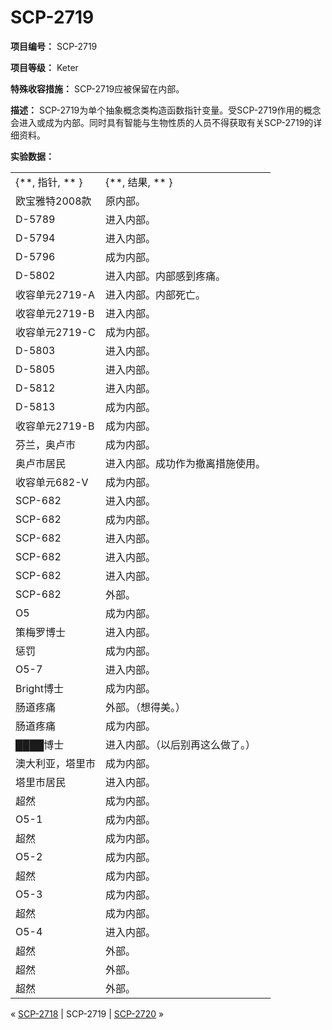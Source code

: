 # SCP-2719
                        


**项目编号：** SCP-2719

**项目等级：** Keter

**特殊收容措施：** SCP-2719应被保留在内部。

**描述：** SCP-2719为单个抽象概念类构造函数指针变量。受SCP-2719作用的概念会进入或成为内部。同时具有智能与生物性质的人员不得获取有关SCP-2719的详细资料。

**实验数据：** 
<table class='wiki-content-table'>
 <tr>
  <td colspan='1' rowspan='1'>{**, &#25351;&#38024;, ** }</td>
  <td colspan='1' rowspan='1'>{**, &#32467;&#26524;, ** }</td>
 </tr>
 <tr>
  <td colspan='1' rowspan='1'>&#27431;&#23453;&#38597;&#29305;2008&#27454;</td>
  <td colspan='1' rowspan='1'>&#21407;&#20869;&#37096;&#12290;</td>
 </tr>
 <tr>
  <td colspan='1' rowspan='1'>D-5789</td>
  <td colspan='1' rowspan='1'>&#36827;&#20837;&#20869;&#37096;&#12290;</td>
 </tr>
 <tr>
  <td colspan='1' rowspan='1'>D-5794</td>
  <td colspan='1' rowspan='1'>&#36827;&#20837;&#20869;&#37096;&#12290;</td>
 </tr>
 <tr>
  <td colspan='1' rowspan='1'>D-5796</td>
  <td colspan='1' rowspan='1'>&#25104;&#20026;&#20869;&#37096;&#12290;</td>
 </tr>
 <tr>
  <td colspan='1' rowspan='1'>D-5802</td>
  <td colspan='1' rowspan='1'>&#36827;&#20837;&#20869;&#37096;&#12290;&#20869;&#37096;&#24863;&#21040;&#30140;&#30171;&#12290;</td>
 </tr>
 <tr>
  <td colspan='1' rowspan='1'>&#25910;&#23481;&#21333;&#20803;2719-A</td>
  <td colspan='1' rowspan='1'>&#36827;&#20837;&#20869;&#37096;&#12290;&#20869;&#37096;&#27515;&#20129;&#12290;</td>
 </tr>
 <tr>
  <td colspan='1' rowspan='1'>&#25910;&#23481;&#21333;&#20803;2719-B</td>
  <td colspan='1' rowspan='1'>&#36827;&#20837;&#20869;&#37096;&#12290;</td>
 </tr>
 <tr>
  <td colspan='1' rowspan='1'>&#25910;&#23481;&#21333;&#20803;2719-C</td>
  <td colspan='1' rowspan='1'>&#25104;&#20026;&#20869;&#37096;&#12290;</td>
 </tr>
 <tr>
  <td colspan='1' rowspan='1'>D-5803</td>
  <td colspan='1' rowspan='1'>&#36827;&#20837;&#20869;&#37096;&#12290;</td>
 </tr>
 <tr>
  <td colspan='1' rowspan='1'>D-5805</td>
  <td colspan='1' rowspan='1'>&#36827;&#20837;&#20869;&#37096;&#12290;</td>
 </tr>
 <tr>
  <td colspan='1' rowspan='1'>D-5812</td>
  <td colspan='1' rowspan='1'>&#36827;&#20837;&#20869;&#37096;&#12290;</td>
 </tr>
 <tr>
  <td colspan='1' rowspan='1'>D-5813</td>
  <td colspan='1' rowspan='1'>&#25104;&#20026;&#20869;&#37096;&#12290;</td>
 </tr>
 <tr>
  <td colspan='1' rowspan='1'>&#25910;&#23481;&#21333;&#20803;2719-B</td>
  <td colspan='1' rowspan='1'>&#25104;&#20026;&#20869;&#37096;&#12290;</td>
 </tr>
 <tr>
  <td colspan='1' rowspan='1'>&#33452;&#20848;&#65292;&#22885;&#21346;&#24066;</td>
  <td colspan='1' rowspan='1'>&#25104;&#20026;&#20869;&#37096;&#12290;</td>
 </tr>
 <tr>
  <td colspan='1' rowspan='1'>&#22885;&#21346;&#24066;&#23621;&#27665;</td>
  <td colspan='1' rowspan='1'>&#36827;&#20837;&#20869;&#37096;&#12290;&#25104;&#21151;&#20316;&#20026;&#25764;&#31163;&#25514;&#26045;&#20351;&#29992;&#12290;</td>
 </tr>
 <tr>
  <td colspan='1' rowspan='1'>&#25910;&#23481;&#21333;&#20803;682-V</td>
  <td colspan='1' rowspan='1'>&#25104;&#20026;&#20869;&#37096;&#12290;</td>
 </tr>
 <tr>
  <td colspan='1' rowspan='1'>SCP-682</td>
  <td colspan='1' rowspan='1'>&#36827;&#20837;&#20869;&#37096;&#12290;</td>
 </tr>
 <tr>
  <td colspan='1' rowspan='1'>SCP-682</td>
  <td colspan='1' rowspan='1'>&#25104;&#20026;&#20869;&#37096;&#12290;</td>
 </tr>
 <tr>
  <td colspan='1' rowspan='1'>SCP-682</td>
  <td colspan='1' rowspan='1'>&#36827;&#20837;&#20869;&#37096;&#12290;</td>
 </tr>
 <tr>
  <td colspan='1' rowspan='1'>SCP-682</td>
  <td colspan='1' rowspan='1'>&#36827;&#20837;&#20869;&#37096;&#12290;</td>
 </tr>
 <tr>
  <td colspan='1' rowspan='1'>SCP-682</td>
  <td colspan='1' rowspan='1'>&#36827;&#20837;&#20869;&#37096;&#12290;</td>
 </tr>
 <tr>
  <td colspan='1' rowspan='1'>SCP-682</td>
  <td colspan='1' rowspan='1'>&#22806;&#37096;&#12290;</td>
 </tr>
 <tr>
  <td colspan='1' rowspan='1'>O5</td>
  <td colspan='1' rowspan='1'>&#25104;&#20026;&#20869;&#37096;&#12290;</td>
 </tr>
 <tr>
  <td colspan='1' rowspan='1'>&#31574;&#26757;&#32599;&#21338;&#22763;</td>
  <td colspan='1' rowspan='1'>&#36827;&#20837;&#20869;&#37096;&#12290;</td>
 </tr>
 <tr>
  <td colspan='1' rowspan='1'>&#24809;&#32602;</td>
  <td colspan='1' rowspan='1'>&#25104;&#20026;&#20869;&#37096;&#12290;</td>
 </tr>
 <tr>
  <td colspan='1' rowspan='1'>O5-7</td>
  <td colspan='1' rowspan='1'>&#36827;&#20837;&#20869;&#37096;&#12290;</td>
 </tr>
 <tr>
  <td colspan='1' rowspan='1'>Bright&#21338;&#22763;</td>
  <td colspan='1' rowspan='1'>&#25104;&#20026;&#20869;&#37096;&#12290;</td>
 </tr>
 <tr>
  <td colspan='1' rowspan='1'>&#32928;&#36947;&#30140;&#30171;</td>
  <td colspan='1' rowspan='1'>&#22806;&#37096;&#12290;&#65288;&#24819;&#24471;&#32654;&#12290;&#65289;</td>
 </tr>
 <tr>
  <td colspan='1' rowspan='1'>&#32928;&#36947;&#30140;&#30171;</td>
  <td colspan='1' rowspan='1'>&#25104;&#20026;&#20869;&#37096;&#12290;</td>
 </tr>
 <tr>
  <td colspan='1' rowspan='1'>&#9608;&#9608;&#9608;&#9608;&#21338;&#22763;</td>
  <td colspan='1' rowspan='1'>&#36827;&#20837;&#20869;&#37096;&#12290;&#65288;&#20197;&#21518;&#21035;&#20877;&#36825;&#20040;&#20570;&#20102;&#12290;&#65289;</td>
 </tr>
 <tr>
  <td colspan='1' rowspan='1'>&#28595;&#22823;&#21033;&#20122;&#65292;&#22612;&#37324;&#24066;</td>
  <td colspan='1' rowspan='1'>&#25104;&#20026;&#20869;&#37096;&#12290;</td>
 </tr>
 <tr>
  <td colspan='1' rowspan='1'>&#22612;&#37324;&#24066;&#23621;&#27665;</td>
  <td colspan='1' rowspan='1'>&#36827;&#20837;&#20869;&#37096;&#12290;</td>
 </tr>
 <tr>
  <td colspan='1' rowspan='1'>&#36229;&#28982;</td>
  <td colspan='1' rowspan='1'>&#25104;&#20026;&#20869;&#37096;&#12290;</td>
 </tr>
 <tr>
  <td colspan='1' rowspan='1'>O5-1</td>
  <td colspan='1' rowspan='1'>&#25104;&#20026;&#20869;&#37096;&#12290;</td>
 </tr>
 <tr>
  <td colspan='1' rowspan='1'>&#36229;&#28982;</td>
  <td colspan='1' rowspan='1'>&#25104;&#20026;&#20869;&#37096;&#12290;</td>
 </tr>
 <tr>
  <td colspan='1' rowspan='1'>O5-2</td>
  <td colspan='1' rowspan='1'>&#25104;&#20026;&#20869;&#37096;&#12290;</td>
 </tr>
 <tr>
  <td colspan='1' rowspan='1'>&#36229;&#28982;</td>
  <td colspan='1' rowspan='1'>&#25104;&#20026;&#20869;&#37096;&#12290;</td>
 </tr>
 <tr>
  <td colspan='1' rowspan='1'>O5-3</td>
  <td colspan='1' rowspan='1'>&#25104;&#20026;&#20869;&#37096;&#12290;</td>
 </tr>
 <tr>
  <td colspan='1' rowspan='1'>&#36229;&#28982;</td>
  <td colspan='1' rowspan='1'>&#25104;&#20026;&#20869;&#37096;&#12290;</td>
 </tr>
 <tr>
  <td colspan='1' rowspan='1'>O5-4</td>
  <td colspan='1' rowspan='1'>&#36827;&#20837;&#20869;&#37096;&#12290;</td>
 </tr>
 <tr>
  <td colspan='1' rowspan='1'>&#36229;&#28982;</td>
  <td colspan='1' rowspan='1'>&#22806;&#37096;&#12290;</td>
 </tr>
 <tr>
  <td colspan='1' rowspan='1'>&#36229;&#28982;</td>
  <td colspan='1' rowspan='1'>&#22806;&#37096;&#12290;</td>
 </tr>
 <tr>
  <td colspan='1' rowspan='1'>&#36229;&#28982;</td>
  <td colspan='1' rowspan='1'>&#22806;&#37096;&#12290;</td>
 </tr>
</table>


« [SCP-2718](/scp-2718) | SCP-2719 | <a shape='rect' class='newpage' href='/scp-2720'>SCP-2720</a> »





                    